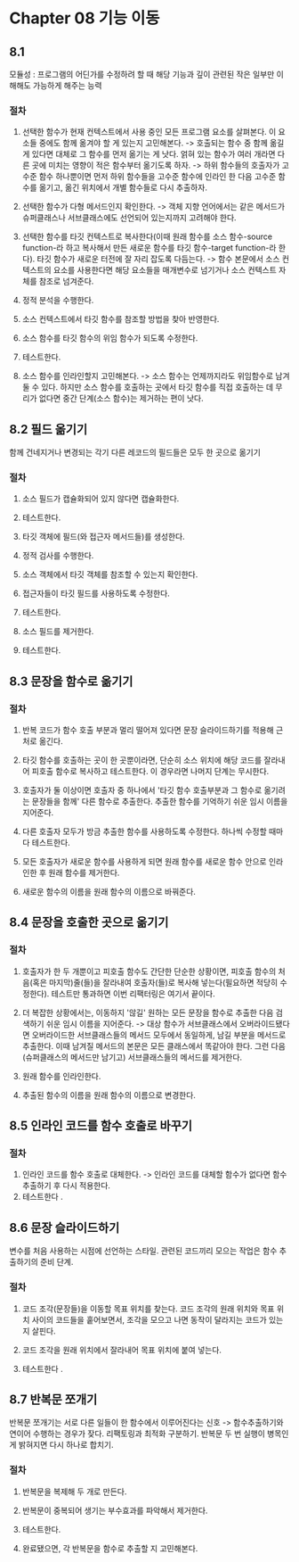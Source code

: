 # Chapter 08 기능 이동

## 8.1

모듈성 : 프로그램의 어딘가를 수정하려 할 때 해당 기능과 깊이 관련된 작은 일부만 이해해도 가능하게 해주는 능력

### 절차

1. 선택한 함수가 현재 컨텍스트에서 사용 중인 모든 프로그램 요소를 살펴본다. 이 요소들 중에도 함께 옮겨야 할 게 있는지 고민해본다.
   -> 호출되는 함수 중 함께 옮길 게 있다면 대체로 그 함수를 먼저 옮기는 게 낫다. 얽혀 있는 함수가 여러 개라면 다른 곳에 미치는 영향이 적은 함수부터 옮기도록 하자.
   -> 하위 함수들의 호출자가 고수준 함수 하나뿐이면 먼저 하위 함수들을 고수준 함수에 인라인 한 다음 고수준 함수를 옮기고, 옮긴 위치에서 개별 함수들로 다시 추출하자.

2. 선택한 함수가 다형 메서드인지 확인한다.
   -> 객체 지향 언어에서는 같은 메서드가 슈퍼클래스나 서브클래스에도 선언되어 있는지까지 고려해야 한다.

3. 선택한 함수를 타깃 컨텍스트로 복사한다(이때 원래 함수를 소스 함수-source function-라 하고 복사해서 만든 새로운 함수를 타깃 함수-target function-라 한다). 타깃 함수가 새로운 터전에 잘 자리 잡도록 다듬는다.
   -> 함수 본문에서 소스 컨텍스트의 요소를 사용한다면 해당 요소들을 매개변수로 넘기거나 소스 컨텍스트 자체를 참조로 넘겨준다.

4. 정적 분석을 수행한다.

5. 소스 컨텍스트에서 타깃 함수를 참조할 방법을 찾아 반영한다.

6. 소스 함수를 타깃 함수의 위임 함수가 되도록 수정한다.

7. 테스트한다.

8. 소스 함수를 인라인할지 고민해본다.
   -> 소스 함수는 언제까지라도 위임함수로 남겨둘 수 있다. 하지만 소스 함수를 호출하는 곳에서 타깃 함수를 직접 호출하는 데 무리가 없다면 중간 단계(소스 함수)는 제거하는 편이 낫다.

## 8.2 필드 옮기기

함께 건네지거나 변경되는 각기 다른 레코드의 필드들은 모두 한 곳으로 옮기기

### 절차

1. 소스 필드가 캡슐화되어 있지 않다면 캡슐화한다.

2. 테스트한다.

3. 타깃 객체에 필드(와 접근자 메서드들)를 생성한다.

4. 정적 검사를 수행한다.

5. 소스 객체에서 타깃 객체를 참조할 수 있는지 확인한다.

6. 접근자들이 타깃 필드를 사용하도록 수정한다.

7. 테스트한다.

8. 소스 필드를 제거한다.

9. 테스트한다.

## 8.3 문장을 함수로 옮기기

### 절차

1. 반복 코드가 함수 호출 부분과 멀리 떨어져 있다면 문장 슬라이드하기를 적용해 근처로 옮긴다.

2. 타깃 함수를 호출하는 곳이 한 곳뿐이라면, 단순히 소스 위치에 해당 코드를 잘라내어 피호출 함수로 복사하고 테스트한다. 이 경우라면 나머지 단계는 무시한다.

3. 호출자가 둘 이상이면 호출자 중 하나에서 '타깃 함수 호출부분과 그 함수로 옮기려는 문장들을 함께' 다른 함수로 추출한다. 추출한 함수를 기억하기 쉬운 임시 이름을 지어준다.

4. 다른 호출자 모두가 방금 추출한 함수를 사용하도록 수정한다. 하나씩 수정할 때마다 테스트한다.

5. 모든 호출자가 새로운 함수를 사용하게 되면 원래 함수를 새로운 함수 안으로 인라인한 후 원래 함수를 제거한다.

6. 새로운 함수의 이름을 원래 함수의 이름으로 바꿔준다.

## 8.4 문장을 호출한 곳으로 옮기기

### 절차

1. 호출자가 한 두 개뿐이고 피호출 함수도 간단한 단순한 상황이면, 피호출 함수의 처음(혹은 마지막)줄(들)을 잘라내여 호출자(들)로 복사해 넣는다(필요하면 적당히 수정한다). 테스트만 통과하면 이번 리팩터링은 여기서 끝이다.

2. 더 복잡한 상황에서는, 이동하지 '않길' 원하는 모든 문장을 함수로 추출한 다음 검색하기 쉬운 임시 이름을 지어준다.
   -> 대상 함수가 서브클래스에서 오버라이드됐다면 오버라이드한 서브클래스들의 메서드 모두에서 동일하게, 남길 부분을 메서드로 추출한다. 이때 남겨질 메서드의 본문은 모든 클래스에서 똑같아야 한다. 그런 다음 (슈퍼클래스의 메서드만 남기고) 서브클래스들의 메서드를 제거한다.

3. 원래 함수를 인라인한다.

4. 추출된 함수의 이름을 원래 함수의 이름으로 변경한다.

## 8.5 인라인 코드를 함수 호출로 바꾸기

### 절차

1. 인라인 코드를 함수 호출로 대체한다.
   -> 인라인 코드를 대체할 함수가 없다면 함수추출하기 후 다시 적용한다.
2. 테스트한다 .

## 8.6 문장 슬라이드하기

변수를 처음 사용하는 시점에 선언하는 스타일.
관련된 코드끼리 모으는 작업은 함수 추출하기의 준비 단계.

### 절차

1. 코드 조각(문장들)을 이동할 목표 위치를 찾는다. 코드 조각의 원래 위치와 목표 위치 사이의 코드들을 훝어보면서, 조각을 모으고 나면 동작이 달라지는 코드가 있는지 살핀다.

2. 코드 조각을 원래 위치에서 잘라내어 목표 위치에 붙여 넣는다.

3. 테스트한다 .

## 8.7 반복문 쪼개기

반복문 쪼개기는 서로 다른 일들이 한 함수에서 이루어진다는 신호 -> 함수추출하기와 연이어 수행하는 경우가 잦다. 리팩토링과 최적화 구분하기. 반복문 두 번 실행이 병목인 게 밝혀지면 다시 하나로 합치기.

### 절차

1. 반복문을 복제해 두 개로 만든다.

2. 반복문이 중복되어 생기는 부수효과를 파악해서 제거한다.

3. 테스트한다.

4. 완료됐으면, 각 반복문을 함수로 추출할 지 고민해본다.

